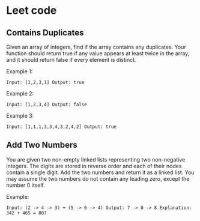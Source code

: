 
# Leet code 


## Contains Duplicates
Given an array of integers, find if the array contains any duplicates.
Your function should return true if any value appears at least twice in the array, and it should return false if every element is distinct.

Example 1:

`Input: [1,2,3,1]
Output: true`

Example 2:

`Input: [1,2,3,4]
Output: false`

Example 3:

`Input: [1,1,1,3,3,4,3,2,4,2]
Output: true`


## Add Two Numbers
You are given two non-empty linked lists representing two non-negative integers. The digits are stored in reverse order and each of their nodes contain a single digit. Add the two numbers and return it as a linked list.
You may assume the two numbers do not contain any leading zero, except the number 0 itself.

Example:

`Input: (2 -> 4 -> 3) + (5 -> 6 -> 4)
Output: 7 -> 0 -> 8
Explanation: 342 + 465 = 807`